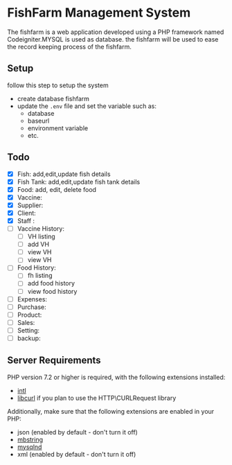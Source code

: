 # FishFarm Management System

The fishfarm is a web application developed using a PHP framework
named Codeigniter.MYSQL is used as database.
the fishfarm will be used to ease the record
keeping process of the fishfarm.

## Setup

follow this step to setup the system

- create database fishfarm
- update the `.env` file and set the variable such as:
  - database
  - baseurl
  - environment variable
  - etc.

## Todo

- [x] Fish: add,edit,update fish details
- [x] Fish Tank: add,edit,update fish tank details
- [x] Food: add, edit, delete food
- [x] Vaccine:
- [x] Supplier:
- [x] Client:
- [x] Staff :
- [ ] Vaccine History:
  - [ ] VH listing
  - [ ] add VH
  - [ ] view VH
  - [ ] view VH
- [ ] Food History:
  - [ ] fh listing
  - [ ] add food history
  - [ ] view food history
- [ ] Expenses:
- [ ] Purchase:
- [ ] Product:
- [ ] Sales:
- [ ] Setting:
- [ ] backup:

## Server Requirements

PHP version 7.2 or higher is required, with the following extensions installed:

- [intl](http://php.net/manual/en/intl.requirements.php)
- [libcurl](http://php.net/manual/en/curl.requirements.php) if you plan to use the HTTP\CURLRequest library

Additionally, make sure that the following extensions are enabled in your PHP:

- json (enabled by default - don't turn it off)
- [mbstring](http://php.net/manual/en/mbstring.installation.php)
- [mysqlnd](http://php.net/manual/en/mysqlnd.install.php)
- xml (enabled by default - don't turn it off)
